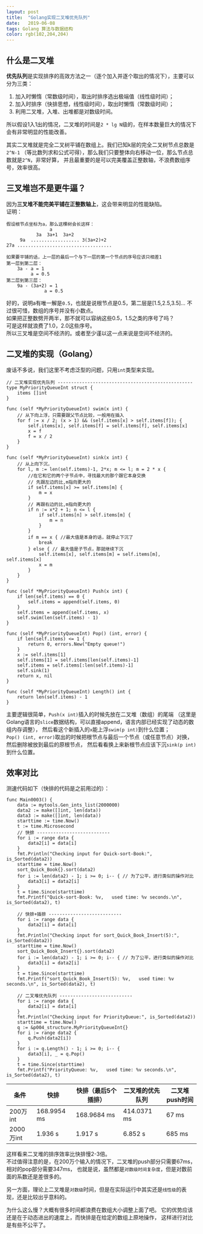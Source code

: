 ```yaml
---
layout: post
title:  "Golang实现二叉堆优先队列"
date:   2019-06-08
tags: Golang 算法与数据结构
color: rgb(102,204,204)
---
```


## 什么是二叉堆

**优先队列**是实现排序的高效方法之一（逐个加入并逐个取出的情况下），主要可以分为三类：

1. 加入时懒惰（常数级时间），取出时排序选出极端值（线性级时间）；
2. 加入时排序（快排思想，线性级时间），取出时懒惰（常数级时间）；
3. 利用二叉堆，入堆、出堆都是对数级时间。

所以假设1入1出的情况，二叉堆的时间是`2 * lg N`级的，在样本数量巨大的情况下会有非常明显的性能改善。  

其实二叉堆就是完全二叉树平铺在数组上。我们已知k层的完全二叉树节点总数是`2^N-1`
（等比数列求和公式可得），那么我们只要整体向右移动一位，那么节点总数就是`2^N`，非常好算，
并且最重要的是可以完美覆盖正整数轴，不浪费数组序号，效率很高。


## 三叉堆岂不是更牛逼？

因为**三叉堆不能完美平铺在正整数轴上**，这会带来明显的性能缺陷。  
证明：  

```
假设根节点坐标为a，那么这棵树会长这样：
                a
           3a  3a+1  3a+2
     9a  .................. 3(3a+2)+2
27a ...................................         

如果要平铺的话，上一层的最后一个与下一层的第一个节点的序号应该只相差1
第一层到第二层：   
    3a - a = 1
         a = 0.5
第二层到第三层：
    9a - (3a+2) = 1
              a = 0.5
```

好的，说明a有唯一解是`0.5`，也就是说根节点是0.5，第二层是\[1.5,2.5,3.5\]…
不过很可惜，数组的序号并没有小数点。  
如果把正整数劈开两半，那不就可以容纳这些0.5，1.5之类的序号了吗？  
可是这样就浪费了1.0，2.0这些序号。  
所以三叉堆是空间不经济的。或者至少谨以这一点来说是空间不经济的。





## 二叉堆的实现（Golang）

废话不多说，我们这里不考虑泛型的问题，只用`int`类型来实现。

```golang
// 二叉堆实现优先队列 --------------------------------------------------
type MyPriorityQueueInt struct {
    items []int
}

func (self *MyPriorityQueueInt) swim(x int) {
    // 从下向上浮，只需要跟父节点比较，一般用在插入
    for f := x / 2; (x > 1) && (self.items[x] > self.items[f]); {
        self.items[x], self.items[f] = self.items[f], self.items[x]
        x = f
        f = x / 2
    }
}

func (self *MyPriorityQueueInt) sink(x int) {
    // 从上向下沉，
    for l, m := len(self.items)-1, 2*x; m <= l; m = 2 * x {
        //在它和它的两个子节点中，寻找最大的那个跟它本身交换
        // 先跟左边的比,m指向更大的
        if self.items[x] >= self.items[m] {
            m = x
        }
        // 再跟右边的比,m指向更大的
        if n := x*2 + 1; n <= l {
            if self.items[n] > self.items[m] {
                m = n
            }
        }
        if m == x { //最大值是本身的话，就停止下沉了
            break
        } else { // 最大值是子节点，那就继续下沉
            self.items[x], self.items[m] = self.items[m], self.items[x]
            x = m
        }
    }
}

func (self *MyPriorityQueueInt) Push(x int) {
    if len(self.items) == 0 {
        self.items = append(self.items, 0)
    }
    self.items = append(self.items, x)
    self.swim(len(self.items) - 1)
}

func (self *MyPriorityQueueInt) Pop() (int, error) {
    if len(self.items) <= 1 {
        return 0, errors.New("Empty queue!")
    }
    x := self.items[1]
    self.items[1] = self.items[len(self.items)-1]
    self.items = self.items[:len(self.items)-1]
    self.sink(1)
    return x, nil
}

func (self *MyPriorityQueueInt) Length() int {
    return len(self.items) - 1
}
```
主要逻辑很简单，`Push(x int)`插入的时候先放在二叉堆（数组）的尾端
（这里是Golang语言的`slice`数据结构，可以直接append，语言内部已经实现了动态的数组内存调整），
然后看这个新插入的`x`能上浮`swim(p int)`到什么位置；  
`Pop() (int, error)`取出的时候把根节点与最后一个节点（或任意节点）对换，然后删除被放到最后的原根节点，
然后看看换上来新根节点应该下沉`sink(p int)`到什么位置。







## 效率对比

测速代码如下（快排的代码是之前用过的）：
```golang
func Main0003() {
    data := mytools.Gen_ints_list(2000000)
    data2 := make([]int, len(data))
    data3 := make([]int, len(data))
    starttime := time.Now()
    t := time.Microsecond
    // 快排 ---------------------------
    for i := range data {
        data2[i] = data[i]
    }
    fmt.Println("Checking input for Quick-sort-Book:", is_Sorted(data2))
    starttime = time.Now()
    sort_Quick_Book{}.sort(data2)
    for i := len(data2) - 1; i >= 0; i-- { // 为了公平，进行类似的操作对比
        data3[i] = data2[i]
    }
    t = time.Since(starttime)
    fmt.Printf("Quick-sort-Book: %v,   used time: %v seconds.\n", is_Sorted(data2), t)
    
    // 快排+插排 ---------------------------
    for i := range data {
        data2[i] = data[i]
    }
    fmt.Println("Checking input for sort_Quick_Book_Insert(5):", is_Sorted(data2))
    starttime = time.Now()
    sort_Quick_Book_Insert{}.sort(data2)
    for i := len(data2) - 1; i >= 0; i-- { // 为了公平，进行类似的操作对比
        data3[i] = data2[i]
    }
    t = time.Since(starttime)
    fmt.Printf("sort_Quick_Book_Insert(5): %v,   used time: %v seconds.\n", is_Sorted(data2), t)
    
    // 二叉堆优先队列 ---------------------------
    for i := range data {
        data2[i] = data[i]
    }
    fmt.Println("Checking input for PriorityQueue:", is_Sorted(data2))
    starttime = time.Now()
    q := &p004_structure.MyPriorityQueueInt{}
    for i := range data2 {
        q.Push(data2[i])
    }    
    for i := q.Length() - 1; i >= 0; i-- {
        data3[i], _ = q.Pop()
    }
    t = time.Since(starttime)
    fmt.Printf("PriorityQueue: %v,   used time: %v seconds.\n", is_Sorted(data2), t)
```


 | 条件         | 快排           | 快排（最后5个插排）   | 二叉堆的优先队列   | 二叉堆push时间 |
 | ---         | ---             | ---     |---     | --- |
 | 200万int   | 168.9954 ms     |  168.9684 ms   |   414.0371 ms     |  67 ms|
 | 2000万int   | 1.936 s     |  1.917 s   |   6.852 s     | 685 ms |
 
这样看来二叉堆的排序效率比快排慢2-3倍。  
不过值得注意的是，在200万个输入的情况下，二叉堆的push部分只需要67ms，相对的pop部分需要347ms，
也就是说，虽然都是`对数级时间复杂度`，但是对数前面的系数还是差很多的。  

另一方面，理论上二叉堆是`对数级`时间，但是在实际运行中其实还是`线性级`的表现，还是比较出乎意料的。  

为什么这么慢？大概有很多时间都浪费在数组大小调整上面了吧。
它的优势应该还是在于动态进出的速度上，而快排是在给定的数组上原地操作，
这样进行对比是有些不公平了。
